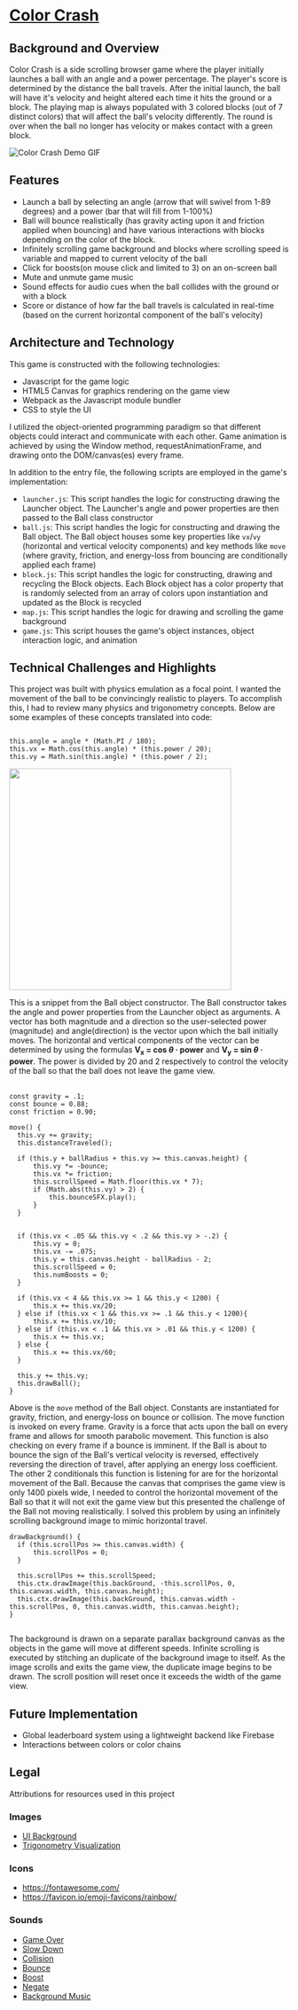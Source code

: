 # [Color Crash](https://ligokdoon.github.io/color-crash/)

## Background and Overview

Color Crash is a side scrolling browser game where the player initially launches a ball with an angle and a power percentage. The player's score is determined by the distance the ball travels. After the initial launch, the ball will have it's velocity and height altered each time it hits the ground or a block. The playing map is always populated with 3 colored blocks (out of 7 distinct colors) that will affect the ball's velocity differently. The round is over when the ball no longer has velocity or makes contact with a green block. 

![Color Crash Demo GIF](https://color-crash.s3.amazonaws.com/color_crash_gif.gif)

## Features

* Launch a ball by selecting an angle (arrow that will swivel from 1-89 degrees) and a power (bar that will fill from 1-100%)
* Ball will bounce realistically (has gravity acting upon it and friction applied when bouncing) and have various interactions with blocks depending on the color of the block.
* Infinitely scrolling game background and blocks where scrolling speed is variable and mapped to current velocity of the ball
* Click for boosts(on mouse click and limited to 3) on an on-screen ball
* Mute and unmute game music
* Sound effects for audio cues when the ball collides with the ground or with a block
* Score or distance of how far the ball travels is calculated in real-time (based on the current horizontal component of the ball's velocity)


## Architecture and Technology

This game is constructed with the following technologies:

* Javascript for the game logic
* HTML5 Canvas for graphics rendering on the game view
* Webpack as the Javascript module bundler
* CSS to style the UI

I utilized the object-oriented programming paradigm so that different objects could interact and communicate with each other. Game animation is achieved by using the Window method, requestAnimationFrame, and drawing onto the DOM/canvas(es) every frame. 

In addition to the entry file, the following scripts are employed in the game's implementation:

* `launcher.js`: This script handles the logic for constructing drawing the Launcher object. The Launcher's angle and power properties are then passed to the Ball class constructor
* `ball.js`: This script handles the logic for constructing and drawing the Ball object. The Ball object houses some key properties like `vx`/`vy` (horizontal and vertical velocity components) and key methods like `move` (where gravity, friction, and energy-loss from bouncing are conditionally applied each frame)
* `block.js`: This script handles the logic for constructing, drawing and recycling the Block objects. Each Block object has a color property that is randomly selected from an array of colors upon instantiation and updated as the Block is recycled
* `map.js`: This script handles the logic for drawing and scrolling the game background
* `game.js`: This script houses the game's object instances, object interaction logic, and animation


## Technical Challenges and Highlights

This project was built with physics emulation as a focal point. I wanted the movement of the ball to be convincingly realistic to players. To accomplish this, I had to review many physics and trigonometry concepts. Below are some examples of these concepts translated into code:
<br>
```

this.angle = angle * (Math.PI / 180); 
this.vx = Math.cos(this.angle) * (this.power / 20);
this.vy = Math.sin(this.angle) * (this.power / 2);

```
<img src="https://color-crash.s3.amazonaws.com/velocity_components_visualization.gif" height="400" />

This is a snippet from the Ball object constructor. The Ball constructor takes the angle and power properties from the Launcher object as arguments. A vector has both magnitude and a direction so the user-selected power (magnitude) and angle(direction) is the vector upon which the ball initially moves. The horizontal and vertical components of the vector can be determined by using the formulas **V<sub>x</sub> = cos *θ* &middot; power** and  **V<sub>y</sub> = sin *θ* &middot; power**. The power is divided by 20 and 2 respectively to control the velocity of the ball so that the ball does not leave the game view. 
<br>
<br>
```
const gravity = .1; 
const bounce = 0.88; 
const friction = 0.90; 
```

```
move() {
  this.vy += gravity;
  this.distanceTraveled();

  if (this.y + ballRadius + this.vy >= this.canvas.height) {
      this.vy *= -bounce;
      this.vx *= friction;
      this.scrollSpeed = Math.floor(this.vx * 7);
      if (Math.abs(this.vy) > 2) {
          this.bounceSFX.play();
      }
  }

  
  if (this.vx < .05 && this.vy < .2 && this.vy > -.2) {
      this.vy = 0;
      this.vx -= .075;
      this.y = this.canvas.height - ballRadius - 2;
      this.scrollSpeed = 0;
      this.numBoosts = 0;
  }

  if (this.vx < 4 && this.vx >= 1 && this.y < 1200) {
      this.x += this.vx/20; 
  } else if (this.vx < 1 && this.vx >= .1 && this.y < 1200){
      this.x += this.vx/10;
  } else if (this.vx < .1 && this.vx > .01 && this.y < 1200) {
      this.x += this.vx;
  } else {
      this.x += this.vx/60;
  }

  this.y += this.vy;
  this.drawBall();
}

```

Above is the `move` method of the Ball object. Constants are instantiated for gravity, friction, and energy-loss on bounce or collision. The move function is invoked on every frame. Gravity is a force that acts upon the ball on every frame and allows for smooth parabolic movement. This function is also checking on every frame if a bounce is imminent. If the Ball is about to bounce the sign of the Ball's vertical velocity is reversed, effectively reversing the direction of travel, after applying an energy loss coefficient. The other 2 conditionals this function is listening for are for the horizontal movement of the Ball. Because the canvas that comprises the game view is only 1400 pixels wide, I needed to control the horizontal movement of the Ball so that it will not exit the game view but this presented the challenge of the Ball not moving realistically. I solved this problem by using an infinitely scrolling background image to mimic horizontal travel.

```
drawBackground() {
  if (this.scrollPos >= this.canvas.width) {
      this.scrollPos = 0; 
  }

  this.scrollPos += this.scrollSpeed;
  this.ctx.drawImage(this.backGround, -this.scrollPos, 0, this.canvas.width, this.canvas.height);
  this.ctx.drawImage(this.backGround, this.canvas.width - this.scrollPos, 0, this.canvas.width, this.canvas.height);
}
    
 ```
 The background is drawn on a separate parallax background canvas as the objects in the game will move at different speeds. Infinite scrolling is executed by stitching an duplicate of the background image to itself. As the image scrolls and exits the game view, the duplicate image begins to be drawn. The scroll position will reset once it exceeds the width of the game view.
 
## Future Implementation

* Global leaderboard system using a lightweight backend like Firebase
* Interactions between colors or color chains

## Legal

Attributions for resources used in this project

### Images
* [UI Background](https://www.wallpapertip.com/wpic/oJiomw_light-colorful-background-hd/)
* [Trigonometry Visualization](https://www.geogebra.org/m/rAd2yZMK)

### Icons
* https://fontawesome.com/
* https://favicon.io/emoji-favicons/rainbow/

### Sounds
* [Game Over](https://freesound.org/people/josepharaoh99/sounds/368175/)
* [Slow Down](https://freesound.org/people/DarkoZL/sounds/101118/)
* [Collision](https://freesound.org/people/suntemple/sounds/241809)
* [Bounce](https://freesound.org/people/magnuswaker/sounds/540790/)
* [Boost](https://freesound.org/people/DigestContent/sounds/442755/)
* [Negate](https://freesound.org/people/Timbre/sounds/221683)
* [Background Music](https://www.youtube.com/watch?v=VdBzWa0CXdw)
